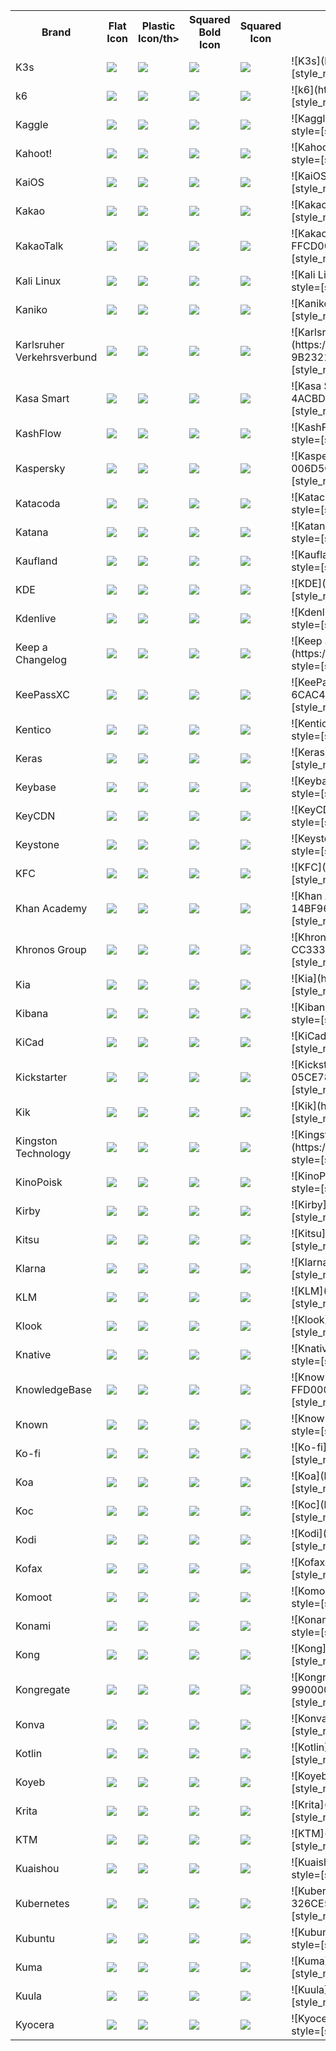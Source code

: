 <table><tr><th>Brand</th><th>Flat Icon</th><th>Plastic Icon/th><th>Squared Bold Icon</th><th>Squared Icon</th><th>Markdown </th></tr><tr><td>K3s</td><td><img src='https://img.shields.io/badge/k3s-FFC61C.svg?style=flat&logo=k3s&logoColor=white' /></td><td><img src='https://img.shields.io/badge/k3s-FFC61C.svg?style=plastic&logo=k3s&logoColor=white' /></td><td><img src='https://img.shields.io/badge/k3s-FFC61C.svg?style=for-the-badge&logo=k3s&logoColor=white' /></td><td><img src='https://img.shields.io/badge/k3s-FFC61C.svg?style=flat-square&logo=k3s&logoColor=white' /></td><td>![K3s](https://img.shields.io/badge/k3s-FFC61C.svg?style=[style_name]&logo=k3s&logoColor=white)</td></tr>
<tr><td>k6</td><td><img src='https://img.shields.io/badge/k6-7D64FF.svg?style=flat&logo=k6&logoColor=white' /></td><td><img src='https://img.shields.io/badge/k6-7D64FF.svg?style=plastic&logo=k6&logoColor=white' /></td><td><img src='https://img.shields.io/badge/k6-7D64FF.svg?style=for-the-badge&logo=k6&logoColor=white' /></td><td><img src='https://img.shields.io/badge/k6-7D64FF.svg?style=flat-square&logo=k6&logoColor=white' /></td><td>![k6](https://img.shields.io/badge/k6-7D64FF.svg?style=[style_name]&logo=k6&logoColor=white)</td></tr>
<tr><td>Kaggle</td><td><img src='https://img.shields.io/badge/kaggle-20BEFF.svg?style=flat&logo=kaggle&logoColor=white' /></td><td><img src='https://img.shields.io/badge/kaggle-20BEFF.svg?style=plastic&logo=kaggle&logoColor=white' /></td><td><img src='https://img.shields.io/badge/kaggle-20BEFF.svg?style=for-the-badge&logo=kaggle&logoColor=white' /></td><td><img src='https://img.shields.io/badge/kaggle-20BEFF.svg?style=flat-square&logo=kaggle&logoColor=white' /></td><td>![Kaggle](https://img.shields.io/badge/kaggle-20BEFF.svg?style=[style_name]&logo=kaggle&logoColor=white)</td></tr>
<tr><td>Kahoot!</td><td><img src='https://img.shields.io/badge/kahoot-46178F.svg?style=flat&logo=kahoot&logoColor=white' /></td><td><img src='https://img.shields.io/badge/kahoot-46178F.svg?style=plastic&logo=kahoot&logoColor=white' /></td><td><img src='https://img.shields.io/badge/kahoot-46178F.svg?style=for-the-badge&logo=kahoot&logoColor=white' /></td><td><img src='https://img.shields.io/badge/kahoot-46178F.svg?style=flat-square&logo=kahoot&logoColor=white' /></td><td>![Kahoot!](https://img.shields.io/badge/kahoot-46178F.svg?style=[style_name]&logo=kahoot&logoColor=white)</td></tr>
<tr><td>KaiOS</td><td><img src='https://img.shields.io/badge/kaios-6F02B5.svg?style=flat&logo=kaios&logoColor=white' /></td><td><img src='https://img.shields.io/badge/kaios-6F02B5.svg?style=plastic&logo=kaios&logoColor=white' /></td><td><img src='https://img.shields.io/badge/kaios-6F02B5.svg?style=for-the-badge&logo=kaios&logoColor=white' /></td><td><img src='https://img.shields.io/badge/kaios-6F02B5.svg?style=flat-square&logo=kaios&logoColor=white' /></td><td>![KaiOS](https://img.shields.io/badge/kaios-6F02B5.svg?style=[style_name]&logo=kaios&logoColor=white)</td></tr>
<tr><td>Kakao</td><td><img src='https://img.shields.io/badge/kakao-FFCD00.svg?style=flat&logo=kakao&logoColor=white' /></td><td><img src='https://img.shields.io/badge/kakao-FFCD00.svg?style=plastic&logo=kakao&logoColor=white' /></td><td><img src='https://img.shields.io/badge/kakao-FFCD00.svg?style=for-the-badge&logo=kakao&logoColor=white' /></td><td><img src='https://img.shields.io/badge/kakao-FFCD00.svg?style=flat-square&logo=kakao&logoColor=white' /></td><td>![Kakao](https://img.shields.io/badge/kakao-FFCD00.svg?style=[style_name]&logo=kakao&logoColor=white)</td></tr>
<tr><td>KakaoTalk</td><td><img src='https://img.shields.io/badge/kakaotalk-FFCD00.svg?style=flat&logo=kakaotalk&logoColor=white' /></td><td><img src='https://img.shields.io/badge/kakaotalk-FFCD00.svg?style=plastic&logo=kakaotalk&logoColor=white' /></td><td><img src='https://img.shields.io/badge/kakaotalk-FFCD00.svg?style=for-the-badge&logo=kakaotalk&logoColor=white' /></td><td><img src='https://img.shields.io/badge/kakaotalk-FFCD00.svg?style=flat-square&logo=kakaotalk&logoColor=white' /></td><td>![KakaoTalk](https://img.shields.io/badge/kakaotalk-FFCD00.svg?style=[style_name]&logo=kakaotalk&logoColor=white)</td></tr>
<tr><td>Kali Linux</td><td><img src='https://img.shields.io/badge/kalilinux-557C94.svg?style=flat&logo=kalilinux&logoColor=white' /></td><td><img src='https://img.shields.io/badge/kalilinux-557C94.svg?style=plastic&logo=kalilinux&logoColor=white' /></td><td><img src='https://img.shields.io/badge/kalilinux-557C94.svg?style=for-the-badge&logo=kalilinux&logoColor=white' /></td><td><img src='https://img.shields.io/badge/kalilinux-557C94.svg?style=flat-square&logo=kalilinux&logoColor=white' /></td><td>![Kali Linux](https://img.shields.io/badge/kalilinux-557C94.svg?style=[style_name]&logo=kalilinux&logoColor=white)</td></tr>
<tr><td>Kaniko</td><td><img src='https://img.shields.io/badge/kaniko-FFA600.svg?style=flat&logo=kaniko&logoColor=white' /></td><td><img src='https://img.shields.io/badge/kaniko-FFA600.svg?style=plastic&logo=kaniko&logoColor=white' /></td><td><img src='https://img.shields.io/badge/kaniko-FFA600.svg?style=for-the-badge&logo=kaniko&logoColor=white' /></td><td><img src='https://img.shields.io/badge/kaniko-FFA600.svg?style=flat-square&logo=kaniko&logoColor=white' /></td><td>![Kaniko](https://img.shields.io/badge/kaniko-FFA600.svg?style=[style_name]&logo=kaniko&logoColor=white)</td></tr>
<tr><td>Karlsruher Verkehrsverbund</td><td><img src='https://img.shields.io/badge/karlsruherverkehrsverbund-9B2321.svg?style=flat&logo=karlsruherverkehrsverbund&logoColor=white' /></td><td><img src='https://img.shields.io/badge/karlsruherverkehrsverbund-9B2321.svg?style=plastic&logo=karlsruherverkehrsverbund&logoColor=white' /></td><td><img src='https://img.shields.io/badge/karlsruherverkehrsverbund-9B2321.svg?style=for-the-badge&logo=karlsruherverkehrsverbund&logoColor=white' /></td><td><img src='https://img.shields.io/badge/karlsruherverkehrsverbund-9B2321.svg?style=flat-square&logo=karlsruherverkehrsverbund&logoColor=white' /></td><td>![Karlsruher Verkehrsverbund](https://img.shields.io/badge/karlsruherverkehrsverbund-9B2321.svg?style=[style_name]&logo=karlsruherverkehrsverbund&logoColor=white)</td></tr>
<tr><td>Kasa Smart</td><td><img src='https://img.shields.io/badge/kasasmart-4ACBD6.svg?style=flat&logo=kasasmart&logoColor=white' /></td><td><img src='https://img.shields.io/badge/kasasmart-4ACBD6.svg?style=plastic&logo=kasasmart&logoColor=white' /></td><td><img src='https://img.shields.io/badge/kasasmart-4ACBD6.svg?style=for-the-badge&logo=kasasmart&logoColor=white' /></td><td><img src='https://img.shields.io/badge/kasasmart-4ACBD6.svg?style=flat-square&logo=kasasmart&logoColor=white' /></td><td>![Kasa Smart](https://img.shields.io/badge/kasasmart-4ACBD6.svg?style=[style_name]&logo=kasasmart&logoColor=white)</td></tr>
<tr><td>KashFlow</td><td><img src='https://img.shields.io/badge/kashflow-E5426E.svg?style=flat&logo=kashflow&logoColor=white' /></td><td><img src='https://img.shields.io/badge/kashflow-E5426E.svg?style=plastic&logo=kashflow&logoColor=white' /></td><td><img src='https://img.shields.io/badge/kashflow-E5426E.svg?style=for-the-badge&logo=kashflow&logoColor=white' /></td><td><img src='https://img.shields.io/badge/kashflow-E5426E.svg?style=flat-square&logo=kashflow&logoColor=white' /></td><td>![KashFlow](https://img.shields.io/badge/kashflow-E5426E.svg?style=[style_name]&logo=kashflow&logoColor=white)</td></tr>
<tr><td>Kaspersky</td><td><img src='https://img.shields.io/badge/kaspersky-006D5C.svg?style=flat&logo=kaspersky&logoColor=white' /></td><td><img src='https://img.shields.io/badge/kaspersky-006D5C.svg?style=plastic&logo=kaspersky&logoColor=white' /></td><td><img src='https://img.shields.io/badge/kaspersky-006D5C.svg?style=for-the-badge&logo=kaspersky&logoColor=white' /></td><td><img src='https://img.shields.io/badge/kaspersky-006D5C.svg?style=flat-square&logo=kaspersky&logoColor=white' /></td><td>![Kaspersky](https://img.shields.io/badge/kaspersky-006D5C.svg?style=[style_name]&logo=kaspersky&logoColor=white)</td></tr>
<tr><td>Katacoda</td><td><img src='https://img.shields.io/badge/katacoda-F48220.svg?style=flat&logo=katacoda&logoColor=white' /></td><td><img src='https://img.shields.io/badge/katacoda-F48220.svg?style=plastic&logo=katacoda&logoColor=white' /></td><td><img src='https://img.shields.io/badge/katacoda-F48220.svg?style=for-the-badge&logo=katacoda&logoColor=white' /></td><td><img src='https://img.shields.io/badge/katacoda-F48220.svg?style=flat-square&logo=katacoda&logoColor=white' /></td><td>![Katacoda](https://img.shields.io/badge/katacoda-F48220.svg?style=[style_name]&logo=katacoda&logoColor=white)</td></tr>
<tr><td>Katana</td><td><img src='https://img.shields.io/badge/katana-000000.svg?style=flat&logo=katana&logoColor=white' /></td><td><img src='https://img.shields.io/badge/katana-000000.svg?style=plastic&logo=katana&logoColor=white' /></td><td><img src='https://img.shields.io/badge/katana-000000.svg?style=for-the-badge&logo=katana&logoColor=white' /></td><td><img src='https://img.shields.io/badge/katana-000000.svg?style=flat-square&logo=katana&logoColor=white' /></td><td>![Katana](https://img.shields.io/badge/katana-000000.svg?style=[style_name]&logo=katana&logoColor=white)</td></tr>
<tr><td>Kaufland</td><td><img src='https://img.shields.io/badge/kaufland-E10915.svg?style=flat&logo=kaufland&logoColor=white' /></td><td><img src='https://img.shields.io/badge/kaufland-E10915.svg?style=plastic&logo=kaufland&logoColor=white' /></td><td><img src='https://img.shields.io/badge/kaufland-E10915.svg?style=for-the-badge&logo=kaufland&logoColor=white' /></td><td><img src='https://img.shields.io/badge/kaufland-E10915.svg?style=flat-square&logo=kaufland&logoColor=white' /></td><td>![Kaufland](https://img.shields.io/badge/kaufland-E10915.svg?style=[style_name]&logo=kaufland&logoColor=white)</td></tr>
<tr><td>KDE</td><td><img src='https://img.shields.io/badge/kde-1D99F3.svg?style=flat&logo=kde&logoColor=white' /></td><td><img src='https://img.shields.io/badge/kde-1D99F3.svg?style=plastic&logo=kde&logoColor=white' /></td><td><img src='https://img.shields.io/badge/kde-1D99F3.svg?style=for-the-badge&logo=kde&logoColor=white' /></td><td><img src='https://img.shields.io/badge/kde-1D99F3.svg?style=flat-square&logo=kde&logoColor=white' /></td><td>![KDE](https://img.shields.io/badge/kde-1D99F3.svg?style=[style_name]&logo=kde&logoColor=white)</td></tr>
<tr><td>Kdenlive</td><td><img src='https://img.shields.io/badge/kdenlive-527EB2.svg?style=flat&logo=kdenlive&logoColor=white' /></td><td><img src='https://img.shields.io/badge/kdenlive-527EB2.svg?style=plastic&logo=kdenlive&logoColor=white' /></td><td><img src='https://img.shields.io/badge/kdenlive-527EB2.svg?style=for-the-badge&logo=kdenlive&logoColor=white' /></td><td><img src='https://img.shields.io/badge/kdenlive-527EB2.svg?style=flat-square&logo=kdenlive&logoColor=white' /></td><td>![Kdenlive](https://img.shields.io/badge/kdenlive-527EB2.svg?style=[style_name]&logo=kdenlive&logoColor=white)</td></tr>
<tr><td>Keep a Changelog</td><td><img src='https://img.shields.io/badge/keepachangelog-E05735.svg?style=flat&logo=keepachangelog&logoColor=white' /></td><td><img src='https://img.shields.io/badge/keepachangelog-E05735.svg?style=plastic&logo=keepachangelog&logoColor=white' /></td><td><img src='https://img.shields.io/badge/keepachangelog-E05735.svg?style=for-the-badge&logo=keepachangelog&logoColor=white' /></td><td><img src='https://img.shields.io/badge/keepachangelog-E05735.svg?style=flat-square&logo=keepachangelog&logoColor=white' /></td><td>![Keep a Changelog](https://img.shields.io/badge/keepachangelog-E05735.svg?style=[style_name]&logo=keepachangelog&logoColor=white)</td></tr>
<tr><td>KeePassXC</td><td><img src='https://img.shields.io/badge/keepassxc-6CAC4D.svg?style=flat&logo=keepassxc&logoColor=white' /></td><td><img src='https://img.shields.io/badge/keepassxc-6CAC4D.svg?style=plastic&logo=keepassxc&logoColor=white' /></td><td><img src='https://img.shields.io/badge/keepassxc-6CAC4D.svg?style=for-the-badge&logo=keepassxc&logoColor=white' /></td><td><img src='https://img.shields.io/badge/keepassxc-6CAC4D.svg?style=flat-square&logo=keepassxc&logoColor=white' /></td><td>![KeePassXC](https://img.shields.io/badge/keepassxc-6CAC4D.svg?style=[style_name]&logo=keepassxc&logoColor=white)</td></tr>
<tr><td>Kentico</td><td><img src='https://img.shields.io/badge/kentico-F05A22.svg?style=flat&logo=kentico&logoColor=white' /></td><td><img src='https://img.shields.io/badge/kentico-F05A22.svg?style=plastic&logo=kentico&logoColor=white' /></td><td><img src='https://img.shields.io/badge/kentico-F05A22.svg?style=for-the-badge&logo=kentico&logoColor=white' /></td><td><img src='https://img.shields.io/badge/kentico-F05A22.svg?style=flat-square&logo=kentico&logoColor=white' /></td><td>![Kentico](https://img.shields.io/badge/kentico-F05A22.svg?style=[style_name]&logo=kentico&logoColor=white)</td></tr>
<tr><td>Keras</td><td><img src='https://img.shields.io/badge/keras-D00000.svg?style=flat&logo=keras&logoColor=white' /></td><td><img src='https://img.shields.io/badge/keras-D00000.svg?style=plastic&logo=keras&logoColor=white' /></td><td><img src='https://img.shields.io/badge/keras-D00000.svg?style=for-the-badge&logo=keras&logoColor=white' /></td><td><img src='https://img.shields.io/badge/keras-D00000.svg?style=flat-square&logo=keras&logoColor=white' /></td><td>![Keras](https://img.shields.io/badge/keras-D00000.svg?style=[style_name]&logo=keras&logoColor=white)</td></tr>
<tr><td>Keybase</td><td><img src='https://img.shields.io/badge/keybase-33A0FF.svg?style=flat&logo=keybase&logoColor=white' /></td><td><img src='https://img.shields.io/badge/keybase-33A0FF.svg?style=plastic&logo=keybase&logoColor=white' /></td><td><img src='https://img.shields.io/badge/keybase-33A0FF.svg?style=for-the-badge&logo=keybase&logoColor=white' /></td><td><img src='https://img.shields.io/badge/keybase-33A0FF.svg?style=flat-square&logo=keybase&logoColor=white' /></td><td>![Keybase](https://img.shields.io/badge/keybase-33A0FF.svg?style=[style_name]&logo=keybase&logoColor=white)</td></tr>
<tr><td>KeyCDN</td><td><img src='https://img.shields.io/badge/keycdn-047AED.svg?style=flat&logo=keycdn&logoColor=white' /></td><td><img src='https://img.shields.io/badge/keycdn-047AED.svg?style=plastic&logo=keycdn&logoColor=white' /></td><td><img src='https://img.shields.io/badge/keycdn-047AED.svg?style=for-the-badge&logo=keycdn&logoColor=white' /></td><td><img src='https://img.shields.io/badge/keycdn-047AED.svg?style=flat-square&logo=keycdn&logoColor=white' /></td><td>![KeyCDN](https://img.shields.io/badge/keycdn-047AED.svg?style=[style_name]&logo=keycdn&logoColor=white)</td></tr>
<tr><td>Keystone</td><td><img src='https://img.shields.io/badge/keystone-166BFF.svg?style=flat&logo=keystone&logoColor=white' /></td><td><img src='https://img.shields.io/badge/keystone-166BFF.svg?style=plastic&logo=keystone&logoColor=white' /></td><td><img src='https://img.shields.io/badge/keystone-166BFF.svg?style=for-the-badge&logo=keystone&logoColor=white' /></td><td><img src='https://img.shields.io/badge/keystone-166BFF.svg?style=flat-square&logo=keystone&logoColor=white' /></td><td>![Keystone](https://img.shields.io/badge/keystone-166BFF.svg?style=[style_name]&logo=keystone&logoColor=white)</td></tr>
<tr><td>KFC</td><td><img src='https://img.shields.io/badge/kfc-F40027.svg?style=flat&logo=kfc&logoColor=white' /></td><td><img src='https://img.shields.io/badge/kfc-F40027.svg?style=plastic&logo=kfc&logoColor=white' /></td><td><img src='https://img.shields.io/badge/kfc-F40027.svg?style=for-the-badge&logo=kfc&logoColor=white' /></td><td><img src='https://img.shields.io/badge/kfc-F40027.svg?style=flat-square&logo=kfc&logoColor=white' /></td><td>![KFC](https://img.shields.io/badge/kfc-F40027.svg?style=[style_name]&logo=kfc&logoColor=white)</td></tr>
<tr><td>Khan Academy</td><td><img src='https://img.shields.io/badge/khanacademy-14BF96.svg?style=flat&logo=khanacademy&logoColor=white' /></td><td><img src='https://img.shields.io/badge/khanacademy-14BF96.svg?style=plastic&logo=khanacademy&logoColor=white' /></td><td><img src='https://img.shields.io/badge/khanacademy-14BF96.svg?style=for-the-badge&logo=khanacademy&logoColor=white' /></td><td><img src='https://img.shields.io/badge/khanacademy-14BF96.svg?style=flat-square&logo=khanacademy&logoColor=white' /></td><td>![Khan Academy](https://img.shields.io/badge/khanacademy-14BF96.svg?style=[style_name]&logo=khanacademy&logoColor=white)</td></tr>
<tr><td>Khronos Group</td><td><img src='https://img.shields.io/badge/khronosgroup-CC3333.svg?style=flat&logo=khronosgroup&logoColor=white' /></td><td><img src='https://img.shields.io/badge/khronosgroup-CC3333.svg?style=plastic&logo=khronosgroup&logoColor=white' /></td><td><img src='https://img.shields.io/badge/khronosgroup-CC3333.svg?style=for-the-badge&logo=khronosgroup&logoColor=white' /></td><td><img src='https://img.shields.io/badge/khronosgroup-CC3333.svg?style=flat-square&logo=khronosgroup&logoColor=white' /></td><td>![Khronos Group](https://img.shields.io/badge/khronosgroup-CC3333.svg?style=[style_name]&logo=khronosgroup&logoColor=white)</td></tr>
<tr><td>Kia</td><td><img src='https://img.shields.io/badge/kia-05141F.svg?style=flat&logo=kia&logoColor=white' /></td><td><img src='https://img.shields.io/badge/kia-05141F.svg?style=plastic&logo=kia&logoColor=white' /></td><td><img src='https://img.shields.io/badge/kia-05141F.svg?style=for-the-badge&logo=kia&logoColor=white' /></td><td><img src='https://img.shields.io/badge/kia-05141F.svg?style=flat-square&logo=kia&logoColor=white' /></td><td>![Kia](https://img.shields.io/badge/kia-05141F.svg?style=[style_name]&logo=kia&logoColor=white)</td></tr>
<tr><td>Kibana</td><td><img src='https://img.shields.io/badge/kibana-005571.svg?style=flat&logo=kibana&logoColor=white' /></td><td><img src='https://img.shields.io/badge/kibana-005571.svg?style=plastic&logo=kibana&logoColor=white' /></td><td><img src='https://img.shields.io/badge/kibana-005571.svg?style=for-the-badge&logo=kibana&logoColor=white' /></td><td><img src='https://img.shields.io/badge/kibana-005571.svg?style=flat-square&logo=kibana&logoColor=white' /></td><td>![Kibana](https://img.shields.io/badge/kibana-005571.svg?style=[style_name]&logo=kibana&logoColor=white)</td></tr>
<tr><td>KiCad</td><td><img src='https://img.shields.io/badge/kicad-314CB0.svg?style=flat&logo=kicad&logoColor=white' /></td><td><img src='https://img.shields.io/badge/kicad-314CB0.svg?style=plastic&logo=kicad&logoColor=white' /></td><td><img src='https://img.shields.io/badge/kicad-314CB0.svg?style=for-the-badge&logo=kicad&logoColor=white' /></td><td><img src='https://img.shields.io/badge/kicad-314CB0.svg?style=flat-square&logo=kicad&logoColor=white' /></td><td>![KiCad](https://img.shields.io/badge/kicad-314CB0.svg?style=[style_name]&logo=kicad&logoColor=white)</td></tr>
<tr><td>Kickstarter</td><td><img src='https://img.shields.io/badge/kickstarter-05CE78.svg?style=flat&logo=kickstarter&logoColor=white' /></td><td><img src='https://img.shields.io/badge/kickstarter-05CE78.svg?style=plastic&logo=kickstarter&logoColor=white' /></td><td><img src='https://img.shields.io/badge/kickstarter-05CE78.svg?style=for-the-badge&logo=kickstarter&logoColor=white' /></td><td><img src='https://img.shields.io/badge/kickstarter-05CE78.svg?style=flat-square&logo=kickstarter&logoColor=white' /></td><td>![Kickstarter](https://img.shields.io/badge/kickstarter-05CE78.svg?style=[style_name]&logo=kickstarter&logoColor=white)</td></tr>
<tr><td>Kik</td><td><img src='https://img.shields.io/badge/kik-82BC23.svg?style=flat&logo=kik&logoColor=white' /></td><td><img src='https://img.shields.io/badge/kik-82BC23.svg?style=plastic&logo=kik&logoColor=white' /></td><td><img src='https://img.shields.io/badge/kik-82BC23.svg?style=for-the-badge&logo=kik&logoColor=white' /></td><td><img src='https://img.shields.io/badge/kik-82BC23.svg?style=flat-square&logo=kik&logoColor=white' /></td><td>![Kik](https://img.shields.io/badge/kik-82BC23.svg?style=[style_name]&logo=kik&logoColor=white)</td></tr>
<tr><td>Kingston Technology</td><td><img src='https://img.shields.io/badge/kingstontechnology-000000.svg?style=flat&logo=kingstontechnology&logoColor=white' /></td><td><img src='https://img.shields.io/badge/kingstontechnology-000000.svg?style=plastic&logo=kingstontechnology&logoColor=white' /></td><td><img src='https://img.shields.io/badge/kingstontechnology-000000.svg?style=for-the-badge&logo=kingstontechnology&logoColor=white' /></td><td><img src='https://img.shields.io/badge/kingstontechnology-000000.svg?style=flat-square&logo=kingstontechnology&logoColor=white' /></td><td>![Kingston Technology](https://img.shields.io/badge/kingstontechnology-000000.svg?style=[style_name]&logo=kingstontechnology&logoColor=white)</td></tr>
<tr><td>KinoPoisk</td><td><img src='https://img.shields.io/badge/kinopoisk-FF6600.svg?style=flat&logo=kinopoisk&logoColor=white' /></td><td><img src='https://img.shields.io/badge/kinopoisk-FF6600.svg?style=plastic&logo=kinopoisk&logoColor=white' /></td><td><img src='https://img.shields.io/badge/kinopoisk-FF6600.svg?style=for-the-badge&logo=kinopoisk&logoColor=white' /></td><td><img src='https://img.shields.io/badge/kinopoisk-FF6600.svg?style=flat-square&logo=kinopoisk&logoColor=white' /></td><td>![KinoPoisk](https://img.shields.io/badge/kinopoisk-FF6600.svg?style=[style_name]&logo=kinopoisk&logoColor=white)</td></tr>
<tr><td>Kirby</td><td><img src='https://img.shields.io/badge/kirby-000000.svg?style=flat&logo=kirby&logoColor=white' /></td><td><img src='https://img.shields.io/badge/kirby-000000.svg?style=plastic&logo=kirby&logoColor=white' /></td><td><img src='https://img.shields.io/badge/kirby-000000.svg?style=for-the-badge&logo=kirby&logoColor=white' /></td><td><img src='https://img.shields.io/badge/kirby-000000.svg?style=flat-square&logo=kirby&logoColor=white' /></td><td>![Kirby](https://img.shields.io/badge/kirby-000000.svg?style=[style_name]&logo=kirby&logoColor=white)</td></tr>
<tr><td>Kitsu</td><td><img src='https://img.shields.io/badge/kitsu-FD755C.svg?style=flat&logo=kitsu&logoColor=white' /></td><td><img src='https://img.shields.io/badge/kitsu-FD755C.svg?style=plastic&logo=kitsu&logoColor=white' /></td><td><img src='https://img.shields.io/badge/kitsu-FD755C.svg?style=for-the-badge&logo=kitsu&logoColor=white' /></td><td><img src='https://img.shields.io/badge/kitsu-FD755C.svg?style=flat-square&logo=kitsu&logoColor=white' /></td><td>![Kitsu](https://img.shields.io/badge/kitsu-FD755C.svg?style=[style_name]&logo=kitsu&logoColor=white)</td></tr>
<tr><td>Klarna</td><td><img src='https://img.shields.io/badge/klarna-FFB3C7.svg?style=flat&logo=klarna&logoColor=white' /></td><td><img src='https://img.shields.io/badge/klarna-FFB3C7.svg?style=plastic&logo=klarna&logoColor=white' /></td><td><img src='https://img.shields.io/badge/klarna-FFB3C7.svg?style=for-the-badge&logo=klarna&logoColor=white' /></td><td><img src='https://img.shields.io/badge/klarna-FFB3C7.svg?style=flat-square&logo=klarna&logoColor=white' /></td><td>![Klarna](https://img.shields.io/badge/klarna-FFB3C7.svg?style=[style_name]&logo=klarna&logoColor=white)</td></tr>
<tr><td>KLM</td><td><img src='https://img.shields.io/badge/klm-00A1DE.svg?style=flat&logo=klm&logoColor=white' /></td><td><img src='https://img.shields.io/badge/klm-00A1DE.svg?style=plastic&logo=klm&logoColor=white' /></td><td><img src='https://img.shields.io/badge/klm-00A1DE.svg?style=for-the-badge&logo=klm&logoColor=white' /></td><td><img src='https://img.shields.io/badge/klm-00A1DE.svg?style=flat-square&logo=klm&logoColor=white' /></td><td>![KLM](https://img.shields.io/badge/klm-00A1DE.svg?style=[style_name]&logo=klm&logoColor=white)</td></tr>
<tr><td>Klook</td><td><img src='https://img.shields.io/badge/klook-FF5722.svg?style=flat&logo=klook&logoColor=white' /></td><td><img src='https://img.shields.io/badge/klook-FF5722.svg?style=plastic&logo=klook&logoColor=white' /></td><td><img src='https://img.shields.io/badge/klook-FF5722.svg?style=for-the-badge&logo=klook&logoColor=white' /></td><td><img src='https://img.shields.io/badge/klook-FF5722.svg?style=flat-square&logo=klook&logoColor=white' /></td><td>![Klook](https://img.shields.io/badge/klook-FF5722.svg?style=[style_name]&logo=klook&logoColor=white)</td></tr>
<tr><td>Knative</td><td><img src='https://img.shields.io/badge/knative-0865AD.svg?style=flat&logo=knative&logoColor=white' /></td><td><img src='https://img.shields.io/badge/knative-0865AD.svg?style=plastic&logo=knative&logoColor=white' /></td><td><img src='https://img.shields.io/badge/knative-0865AD.svg?style=for-the-badge&logo=knative&logoColor=white' /></td><td><img src='https://img.shields.io/badge/knative-0865AD.svg?style=flat-square&logo=knative&logoColor=white' /></td><td>![Knative](https://img.shields.io/badge/knative-0865AD.svg?style=[style_name]&logo=knative&logoColor=white)</td></tr>
<tr><td>KnowledgeBase</td><td><img src='https://img.shields.io/badge/knowledgebase-FFD000.svg?style=flat&logo=knowledgebase&logoColor=white' /></td><td><img src='https://img.shields.io/badge/knowledgebase-FFD000.svg?style=plastic&logo=knowledgebase&logoColor=white' /></td><td><img src='https://img.shields.io/badge/knowledgebase-FFD000.svg?style=for-the-badge&logo=knowledgebase&logoColor=white' /></td><td><img src='https://img.shields.io/badge/knowledgebase-FFD000.svg?style=flat-square&logo=knowledgebase&logoColor=white' /></td><td>![KnowledgeBase](https://img.shields.io/badge/knowledgebase-FFD000.svg?style=[style_name]&logo=knowledgebase&logoColor=white)</td></tr>
<tr><td>Known</td><td><img src='https://img.shields.io/badge/known-333333.svg?style=flat&logo=known&logoColor=white' /></td><td><img src='https://img.shields.io/badge/known-333333.svg?style=plastic&logo=known&logoColor=white' /></td><td><img src='https://img.shields.io/badge/known-333333.svg?style=for-the-badge&logo=known&logoColor=white' /></td><td><img src='https://img.shields.io/badge/known-333333.svg?style=flat-square&logo=known&logoColor=white' /></td><td>![Known](https://img.shields.io/badge/known-333333.svg?style=[style_name]&logo=known&logoColor=white)</td></tr>
<tr><td>Ko-fi</td><td><img src='https://img.shields.io/badge/kofi-FF5E5B.svg?style=flat&logo=kofi&logoColor=white' /></td><td><img src='https://img.shields.io/badge/kofi-FF5E5B.svg?style=plastic&logo=kofi&logoColor=white' /></td><td><img src='https://img.shields.io/badge/kofi-FF5E5B.svg?style=for-the-badge&logo=kofi&logoColor=white' /></td><td><img src='https://img.shields.io/badge/kofi-FF5E5B.svg?style=flat-square&logo=kofi&logoColor=white' /></td><td>![Ko-fi](https://img.shields.io/badge/kofi-FF5E5B.svg?style=[style_name]&logo=kofi&logoColor=white)</td></tr>
<tr><td>Koa</td><td><img src='https://img.shields.io/badge/koa-33333D.svg?style=flat&logo=koa&logoColor=white' /></td><td><img src='https://img.shields.io/badge/koa-33333D.svg?style=plastic&logo=koa&logoColor=white' /></td><td><img src='https://img.shields.io/badge/koa-33333D.svg?style=for-the-badge&logo=koa&logoColor=white' /></td><td><img src='https://img.shields.io/badge/koa-33333D.svg?style=flat-square&logo=koa&logoColor=white' /></td><td>![Koa](https://img.shields.io/badge/koa-33333D.svg?style=[style_name]&logo=koa&logoColor=white)</td></tr>
<tr><td>Koc</td><td><img src='https://img.shields.io/badge/koc-F9423A.svg?style=flat&logo=koc&logoColor=white' /></td><td><img src='https://img.shields.io/badge/koc-F9423A.svg?style=plastic&logo=koc&logoColor=white' /></td><td><img src='https://img.shields.io/badge/koc-F9423A.svg?style=for-the-badge&logo=koc&logoColor=white' /></td><td><img src='https://img.shields.io/badge/koc-F9423A.svg?style=flat-square&logo=koc&logoColor=white' /></td><td>![Koc](https://img.shields.io/badge/koc-F9423A.svg?style=[style_name]&logo=koc&logoColor=white)</td></tr>
<tr><td>Kodi</td><td><img src='https://img.shields.io/badge/kodi-17B2E7.svg?style=flat&logo=kodi&logoColor=white' /></td><td><img src='https://img.shields.io/badge/kodi-17B2E7.svg?style=plastic&logo=kodi&logoColor=white' /></td><td><img src='https://img.shields.io/badge/kodi-17B2E7.svg?style=for-the-badge&logo=kodi&logoColor=white' /></td><td><img src='https://img.shields.io/badge/kodi-17B2E7.svg?style=flat-square&logo=kodi&logoColor=white' /></td><td>![Kodi](https://img.shields.io/badge/kodi-17B2E7.svg?style=[style_name]&logo=kodi&logoColor=white)</td></tr>
<tr><td>Kofax</td><td><img src='https://img.shields.io/badge/kofax-00558C.svg?style=flat&logo=kofax&logoColor=white' /></td><td><img src='https://img.shields.io/badge/kofax-00558C.svg?style=plastic&logo=kofax&logoColor=white' /></td><td><img src='https://img.shields.io/badge/kofax-00558C.svg?style=for-the-badge&logo=kofax&logoColor=white' /></td><td><img src='https://img.shields.io/badge/kofax-00558C.svg?style=flat-square&logo=kofax&logoColor=white' /></td><td>![Kofax](https://img.shields.io/badge/kofax-00558C.svg?style=[style_name]&logo=kofax&logoColor=white)</td></tr>
<tr><td>Komoot</td><td><img src='https://img.shields.io/badge/komoot-6AA127.svg?style=flat&logo=komoot&logoColor=white' /></td><td><img src='https://img.shields.io/badge/komoot-6AA127.svg?style=plastic&logo=komoot&logoColor=white' /></td><td><img src='https://img.shields.io/badge/komoot-6AA127.svg?style=for-the-badge&logo=komoot&logoColor=white' /></td><td><img src='https://img.shields.io/badge/komoot-6AA127.svg?style=flat-square&logo=komoot&logoColor=white' /></td><td>![Komoot](https://img.shields.io/badge/komoot-6AA127.svg?style=[style_name]&logo=komoot&logoColor=white)</td></tr>
<tr><td>Konami</td><td><img src='https://img.shields.io/badge/konami-B60014.svg?style=flat&logo=konami&logoColor=white' /></td><td><img src='https://img.shields.io/badge/konami-B60014.svg?style=plastic&logo=konami&logoColor=white' /></td><td><img src='https://img.shields.io/badge/konami-B60014.svg?style=for-the-badge&logo=konami&logoColor=white' /></td><td><img src='https://img.shields.io/badge/konami-B60014.svg?style=flat-square&logo=konami&logoColor=white' /></td><td>![Konami](https://img.shields.io/badge/konami-B60014.svg?style=[style_name]&logo=konami&logoColor=white)</td></tr>
<tr><td>Kong</td><td><img src='https://img.shields.io/badge/kong-003459.svg?style=flat&logo=kong&logoColor=white' /></td><td><img src='https://img.shields.io/badge/kong-003459.svg?style=plastic&logo=kong&logoColor=white' /></td><td><img src='https://img.shields.io/badge/kong-003459.svg?style=for-the-badge&logo=kong&logoColor=white' /></td><td><img src='https://img.shields.io/badge/kong-003459.svg?style=flat-square&logo=kong&logoColor=white' /></td><td>![Kong](https://img.shields.io/badge/kong-003459.svg?style=[style_name]&logo=kong&logoColor=white)</td></tr>
<tr><td>Kongregate</td><td><img src='https://img.shields.io/badge/kongregate-990000.svg?style=flat&logo=kongregate&logoColor=white' /></td><td><img src='https://img.shields.io/badge/kongregate-990000.svg?style=plastic&logo=kongregate&logoColor=white' /></td><td><img src='https://img.shields.io/badge/kongregate-990000.svg?style=for-the-badge&logo=kongregate&logoColor=white' /></td><td><img src='https://img.shields.io/badge/kongregate-990000.svg?style=flat-square&logo=kongregate&logoColor=white' /></td><td>![Kongregate](https://img.shields.io/badge/kongregate-990000.svg?style=[style_name]&logo=kongregate&logoColor=white)</td></tr>
<tr><td>Konva</td><td><img src='https://img.shields.io/badge/konva-0D83CD.svg?style=flat&logo=konva&logoColor=white' /></td><td><img src='https://img.shields.io/badge/konva-0D83CD.svg?style=plastic&logo=konva&logoColor=white' /></td><td><img src='https://img.shields.io/badge/konva-0D83CD.svg?style=for-the-badge&logo=konva&logoColor=white' /></td><td><img src='https://img.shields.io/badge/konva-0D83CD.svg?style=flat-square&logo=konva&logoColor=white' /></td><td>![Konva](https://img.shields.io/badge/konva-0D83CD.svg?style=[style_name]&logo=konva&logoColor=white)</td></tr>
<tr><td>Kotlin</td><td><img src='https://img.shields.io/badge/kotlin-7F52FF.svg?style=flat&logo=kotlin&logoColor=white' /></td><td><img src='https://img.shields.io/badge/kotlin-7F52FF.svg?style=plastic&logo=kotlin&logoColor=white' /></td><td><img src='https://img.shields.io/badge/kotlin-7F52FF.svg?style=for-the-badge&logo=kotlin&logoColor=white' /></td><td><img src='https://img.shields.io/badge/kotlin-7F52FF.svg?style=flat-square&logo=kotlin&logoColor=white' /></td><td>![Kotlin](https://img.shields.io/badge/kotlin-7F52FF.svg?style=[style_name]&logo=kotlin&logoColor=white)</td></tr>
<tr><td>Koyeb</td><td><img src='https://img.shields.io/badge/koyeb-121212.svg?style=flat&logo=koyeb&logoColor=white' /></td><td><img src='https://img.shields.io/badge/koyeb-121212.svg?style=plastic&logo=koyeb&logoColor=white' /></td><td><img src='https://img.shields.io/badge/koyeb-121212.svg?style=for-the-badge&logo=koyeb&logoColor=white' /></td><td><img src='https://img.shields.io/badge/koyeb-121212.svg?style=flat-square&logo=koyeb&logoColor=white' /></td><td>![Koyeb](https://img.shields.io/badge/koyeb-121212.svg?style=[style_name]&logo=koyeb&logoColor=white)</td></tr>
<tr><td>Krita</td><td><img src='https://img.shields.io/badge/krita-3BABFF.svg?style=flat&logo=krita&logoColor=white' /></td><td><img src='https://img.shields.io/badge/krita-3BABFF.svg?style=plastic&logo=krita&logoColor=white' /></td><td><img src='https://img.shields.io/badge/krita-3BABFF.svg?style=for-the-badge&logo=krita&logoColor=white' /></td><td><img src='https://img.shields.io/badge/krita-3BABFF.svg?style=flat-square&logo=krita&logoColor=white' /></td><td>![Krita](https://img.shields.io/badge/krita-3BABFF.svg?style=[style_name]&logo=krita&logoColor=white)</td></tr>
<tr><td>KTM</td><td><img src='https://img.shields.io/badge/ktm-FF6600.svg?style=flat&logo=ktm&logoColor=white' /></td><td><img src='https://img.shields.io/badge/ktm-FF6600.svg?style=plastic&logo=ktm&logoColor=white' /></td><td><img src='https://img.shields.io/badge/ktm-FF6600.svg?style=for-the-badge&logo=ktm&logoColor=white' /></td><td><img src='https://img.shields.io/badge/ktm-FF6600.svg?style=flat-square&logo=ktm&logoColor=white' /></td><td>![KTM](https://img.shields.io/badge/ktm-FF6600.svg?style=[style_name]&logo=ktm&logoColor=white)</td></tr>
<tr><td>Kuaishou</td><td><img src='https://img.shields.io/badge/kuaishou-FF4906.svg?style=flat&logo=kuaishou&logoColor=white' /></td><td><img src='https://img.shields.io/badge/kuaishou-FF4906.svg?style=plastic&logo=kuaishou&logoColor=white' /></td><td><img src='https://img.shields.io/badge/kuaishou-FF4906.svg?style=for-the-badge&logo=kuaishou&logoColor=white' /></td><td><img src='https://img.shields.io/badge/kuaishou-FF4906.svg?style=flat-square&logo=kuaishou&logoColor=white' /></td><td>![Kuaishou](https://img.shields.io/badge/kuaishou-FF4906.svg?style=[style_name]&logo=kuaishou&logoColor=white)</td></tr>
<tr><td>Kubernetes</td><td><img src='https://img.shields.io/badge/kubernetes-326CE5.svg?style=flat&logo=kubernetes&logoColor=white' /></td><td><img src='https://img.shields.io/badge/kubernetes-326CE5.svg?style=plastic&logo=kubernetes&logoColor=white' /></td><td><img src='https://img.shields.io/badge/kubernetes-326CE5.svg?style=for-the-badge&logo=kubernetes&logoColor=white' /></td><td><img src='https://img.shields.io/badge/kubernetes-326CE5.svg?style=flat-square&logo=kubernetes&logoColor=white' /></td><td>![Kubernetes](https://img.shields.io/badge/kubernetes-326CE5.svg?style=[style_name]&logo=kubernetes&logoColor=white)</td></tr>
<tr><td>Kubuntu</td><td><img src='https://img.shields.io/badge/kubuntu-0079C1.svg?style=flat&logo=kubuntu&logoColor=white' /></td><td><img src='https://img.shields.io/badge/kubuntu-0079C1.svg?style=plastic&logo=kubuntu&logoColor=white' /></td><td><img src='https://img.shields.io/badge/kubuntu-0079C1.svg?style=for-the-badge&logo=kubuntu&logoColor=white' /></td><td><img src='https://img.shields.io/badge/kubuntu-0079C1.svg?style=flat-square&logo=kubuntu&logoColor=white' /></td><td>![Kubuntu](https://img.shields.io/badge/kubuntu-0079C1.svg?style=[style_name]&logo=kubuntu&logoColor=white)</td></tr>
<tr><td>Kuma</td><td><img src='https://img.shields.io/badge/kuma-290B53.svg?style=flat&logo=kuma&logoColor=white' /></td><td><img src='https://img.shields.io/badge/kuma-290B53.svg?style=plastic&logo=kuma&logoColor=white' /></td><td><img src='https://img.shields.io/badge/kuma-290B53.svg?style=for-the-badge&logo=kuma&logoColor=white' /></td><td><img src='https://img.shields.io/badge/kuma-290B53.svg?style=flat-square&logo=kuma&logoColor=white' /></td><td>![Kuma](https://img.shields.io/badge/kuma-290B53.svg?style=[style_name]&logo=kuma&logoColor=white)</td></tr>
<tr><td>Kuula</td><td><img src='https://img.shields.io/badge/kuula-4092B4.svg?style=flat&logo=kuula&logoColor=white' /></td><td><img src='https://img.shields.io/badge/kuula-4092B4.svg?style=plastic&logo=kuula&logoColor=white' /></td><td><img src='https://img.shields.io/badge/kuula-4092B4.svg?style=for-the-badge&logo=kuula&logoColor=white' /></td><td><img src='https://img.shields.io/badge/kuula-4092B4.svg?style=flat-square&logo=kuula&logoColor=white' /></td><td>![Kuula](https://img.shields.io/badge/kuula-4092B4.svg?style=[style_name]&logo=kuula&logoColor=white)</td></tr>
<tr><td>Kyocera</td><td><img src='https://img.shields.io/badge/kyocera-DF0522.svg?style=flat&logo=kyocera&logoColor=white' /></td><td><img src='https://img.shields.io/badge/kyocera-DF0522.svg?style=plastic&logo=kyocera&logoColor=white' /></td><td><img src='https://img.shields.io/badge/kyocera-DF0522.svg?style=for-the-badge&logo=kyocera&logoColor=white' /></td><td><img src='https://img.shields.io/badge/kyocera-DF0522.svg?style=flat-square&logo=kyocera&logoColor=white' /></td><td>![Kyocera](https://img.shields.io/badge/kyocera-DF0522.svg?style=[style_name]&logo=kyocera&logoColor=white)</td></tr>
</table></details>